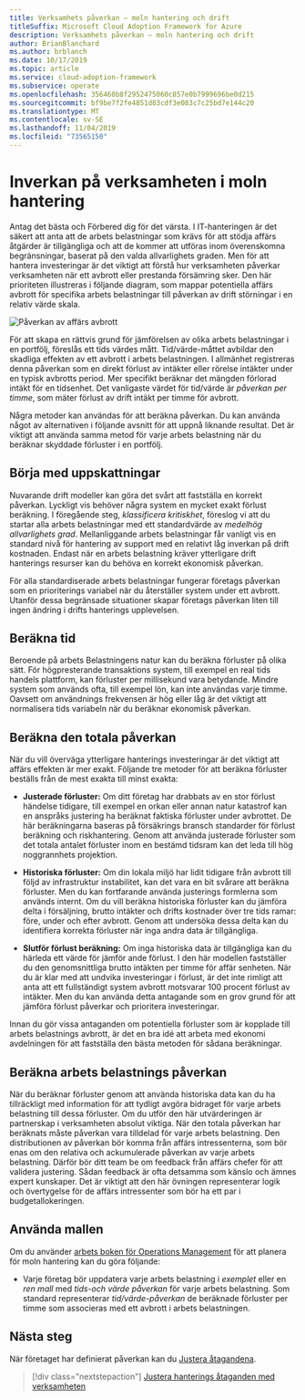 ```yaml
---
title: Verksamhets påverkan – moln hantering och drift
titleSuffix: Microsoft Cloud Adoption Framework for Azure
description: Verksamhets påverkan – moln hantering och drift
author: BrianBlanchard
ms.author: brblanch
ms.date: 10/17/2019
ms.topic: article
ms.service: cloud-adoption-framework
ms.subservice: operate
ms.openlocfilehash: 356460b8f2952475060c857e0b7999696be0d215
ms.sourcegitcommit: bf9be7f2fe4851d83cdf3e083c7c25bd7e144c20
ms.translationtype: MT
ms.contentlocale: sv-SE
ms.lasthandoff: 11/04/2019
ms.locfileid: "73565150"
---
```

# <a name="business-impact-in-cloud-management"></a>Inverkan på verksamheten i moln hantering

Antag det bästa och Förbered dig för det värsta. I IT-hanteringen är det säkert att anta att de arbets belastningar som krävs för att stödja affärs åtgärder är tillgängliga och att de kommer att utföras inom överenskomna begränsningar, baserat på den valda allvarlighets graden. Men för att hantera investeringar är det viktigt att förstå hur verksamheten påverkar verksamheten när ett avbrott eller prestanda försämring sker. Den här prioriteten illustreras i följande diagram, som mappar potentiella affärs avbrott för specifika arbets belastningar till påverkan av drift störningar i en relativ värde skala.

![Påverkan av affärs avbrott](../../_images/manage/time-value-impact.png)

För att skapa en rättvis grund för jämförelsen av olika arbets belastningar i en portfölj, föreslås ett tids värdes mått. Tid/värde-måttet avbildar den skadliga effekten av ett avbrott i arbets belastningen. I allmänhet registreras denna påverkan som en direkt förlust av intäkter eller rörelse intäkter under en typisk avbrotts period. Mer specifikt beräknar det mängden förlorad intäkt för en tidsenhet. Det vanligaste värdet för tid/värde är *påverkan per timme*, som mäter förlust av drift intäkt per timme för avbrott.

Några metoder kan användas för att beräkna påverkan. Du kan använda något av alternativen i följande avsnitt för att uppnå liknande resultat. Det är viktigt att använda samma metod för varje arbets belastning när du beräknar skyddade förluster i en portfölj.

## <a name="start-with-estimates"></a>Börja med uppskattningar

Nuvarande drift modeller kan göra det svårt att fastställa en korrekt påverkan. Lyckligt vis behöver några system en mycket exakt förlust beräkning. I föregående steg, *klassificera kritiskhet*, föreslog vi att du startar alla arbets belastningar med ett standardvärde av *medelhög allvarlighets grad*. Mellanliggande arbets belastningar får vanligt vis en standard nivå för hantering av support med en relativt låg inverkan på drift kostnaden. Endast när en arbets belastning kräver ytterligare drift hanterings resurser kan du behöva en korrekt ekonomisk påverkan.

För alla standardiserade arbets belastningar fungerar företags påverkan som en prioriterings variabel när du återställer system under ett avbrott. Utanför dessa begränsade situationer skapar företags påverkan liten till ingen ändring i drifts hanterings upplevelsen.

## <a name="calculate-time"></a>Beräkna tid

Beroende på arbets Belastningens natur kan du beräkna förluster på olika sätt. För högpresterande transaktions system, till exempel en real tids handels plattform, kan förluster per millisekund vara betydande. Mindre system som används ofta, till exempel lön, kan inte användas varje timme. Oavsett om användnings frekvensen är hög eller låg är det viktigt att normalisera tids variabeln när du beräknar ekonomisk påverkan.

## <a name="calculate-total-impact"></a>Beräkna den totala påverkan

När du vill överväga ytterligare hanterings investeringar är det viktigt att affärs effekten är mer exakt. Följande tre metoder för att beräkna förluster beställs från de mest exakta till minst exakta:

- **Justerade förluster:** Om ditt företag har drabbats av en stor förlust händelse tidigare, till exempel en orkan eller annan natur katastrof kan en anspråks justering ha beräknat faktiska förluster under avbrottet. De här beräkningarna baseras på försäkrings bransch standarder för förlust beräkning och riskhantering. Genom att använda justerade förluster som det totala antalet förluster inom en bestämd tidsram kan det leda till hög noggrannhets projektion.

- **Historiska förluster:** Om din lokala miljö har lidit tidigare från avbrott till följd av infrastruktur instabilitet, kan det vara en bit svårare att beräkna förluster. Men du kan fortfarande använda justerings formlerna som används internt. Om du vill beräkna historiska förluster kan du jämföra delta i försäljning, brutto intäkter och drifts kostnader över tre tids ramar: före, under och efter avbrott. Genom att undersöka dessa delta kan du identifiera korrekta förluster när inga andra data är tillgängliga.

- **Slutför förlust beräkning:** Om inga historiska data är tillgängliga kan du härleda ett värde för jämför ande förlust. I den här modellen fastställer du den genomsnittliga brutto intäkten per timme för affär senheten. När du är klar med att undvika investeringar i förlust, är det inte rimligt att anta att ett fullständigt system avbrott motsvarar 100 procent förlust av intäkter. Men du kan använda detta antagande som en grov grund för att jämföra förlust påverkar och prioritera investeringar.

Innan du gör vissa antaganden om potentiella förluster som är kopplade till arbets belastnings avbrott, är det en bra idé att arbeta med ekonomi avdelningen för att fastställa den bästa metoden för sådana beräkningar.

## <a name="calculate-workload-impact"></a>Beräkna arbets belastnings påverkan

När du beräknar förluster genom att använda historiska data kan du ha tillräckligt med information för att tydligt avgöra bidraget för varje arbets belastning till dessa förluster. Om du utför den här utvärderingen är partnerskap i verksamheten absolut viktiga. När den totala påverkan har beräknats måste påverkan vara tilldelad för varje arbets belastning. Den distributionen av påverkan bör komma från affärs intressenterna, som bör enas om den relativa och ackumulerade påverkan av varje arbets belastning. Därför bör ditt team be om feedback från affärs chefer för att validera justering. Sådan feedback är ofta detsamma som känslo och ämnes expert kunskaper. Det är viktigt att den här övningen representerar logik och övertygelse för de affärs intressenter som bör ha ett par i budgetallokeringen.

## <a name="use-the-template"></a>Använda mallen

Om du använder [arbets boken för Operations Management](https://raw.githubusercontent.com/microsoft/CloudAdoptionFramework/master/manage/opsmanagementworkbook.xlsx) för att planera för moln hantering kan du göra följande:

- Varje företag bör uppdatera varje arbets belastning i *exemplet* eller en *ren mall* med *tids-och värde påverkan* för varje arbets belastning. Som standard representerar *tid/värde-påverkan* de beräknade förluster per timme som associeras med ett avbrott i arbets belastningen.

## <a name="next-steps"></a>Nästa steg

När företaget har definierat påverkan kan du [Justera åtagandena](./commitment.md).

> [!div class="nextstepaction"]
> [Justera hanterings åtaganden med verksamheten](./commitment.md)
